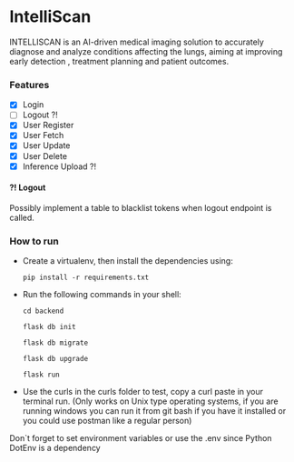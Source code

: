 # IntelliScan
INTELLISCAN is an AI-driven medical imaging solution to accurately diagnose and analyze conditions affecting the lungs, aiming at improving early detection , treatment planning and patient outcomes.

### Features
- [x] Login
- [ ] Logout ?!
- [x] User Register
- [x] User Fetch
- [x] User Update
- [x] User Delete
- [x] Inference Upload ?!

#### ?! Logout
Possibly implement a table to blacklist tokens when logout endpoint is called.

### How to run
- Create a virtualenv, then install the dependencies using:
    ```
    pip install -r requirements.txt
    ```
- Run the following commands in your shell:
    ```
    cd backend

    flask db init

    flask db migrate

    flask db upgrade

    flask run
    ```
- Use the curls in the curls folder to test, copy a curl paste in your terminal run. (Only works on Unix type operating systems, if you are running windows you can run it from git bash if you have it installed or you could use postman like a regular person)

Don`t forget to set environment variables or use the .env since Python DotEnv is a dependency
